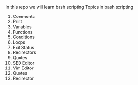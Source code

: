 In this repo we will learn bash scripting
Topics in bash scripting
1. Comments
2. Print
3. Variables
4. Functions
5. Conditions
6. Loops
7. Exit Status
8. Redirectors
9.  Quotes
10. SED Editor
11. Vim Editor
12. Quotes
13. Redirector
